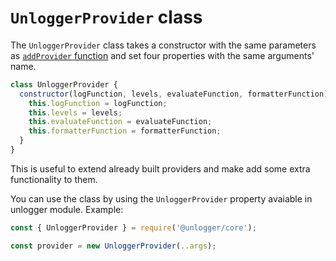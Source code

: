 # `UnloggerProvider` class

The `UnloggerProvider` class takes a constructor with the same parameters as [`addProvider` function](https://github.com/NOALVO/unlogger/tree/master/packages/core#Advanced-usage) and set four properties with the same arguments' name.

```javascript
class UnloggerProvider {
  constructor(logFunction, levels, evaluateFunction, formatterFunction) {
    this.logFunction = logFunction;
    this.levels = levels;
    this.evaluateFunction = evaluateFunction;
    this.formatterFunction = formatterFunction;
  }
}
```

This is useful to extend already built providers and make add some extra functionality to them.

You can use the class by using the `UnloggerProvider` property avaiable in unlogger module. Example:

```javascript
const { UnloggerProvider } = require('@unlogger/core');

const provider = new UnloggerProvider(..args);
```
